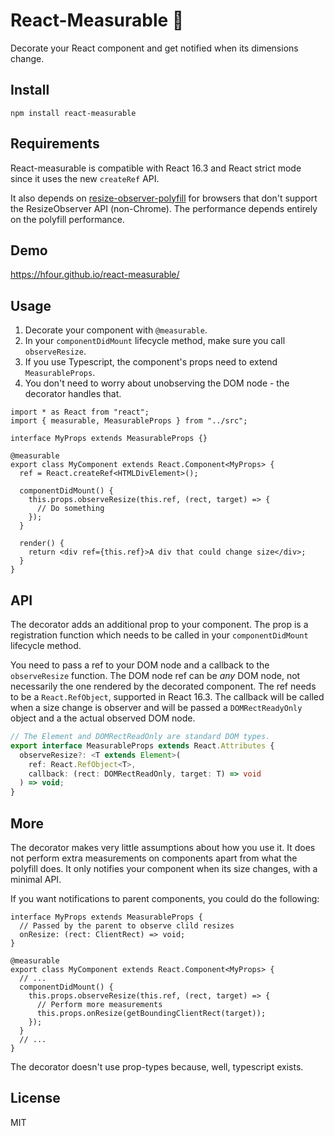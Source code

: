 # React-Measurable 📐

Decorate your React component and get notified when its dimensions change.

## Install

`npm install react-measurable`

## Requirements

React-measurable is compatible with React 16.3 and React strict mode since it uses the new `createRef` API.

It also depends on [resize-observer-polyfill](https://github.com/que-etc/resize-observer-polyfill) for browsers that don't support the ResizeObserver API (non-Chrome). The performance depends entirely on the polyfill performance.

## Demo

https://hfour.github.io/react-measurable/

## Usage

1. Decorate your component with `@measurable`.
2. In your `componentDidMount` lifecycle method, make sure you call `observeResize`.
3. If you use Typescript, the component's props need to extend `MeasurableProps`.
4. You don't need to worry about unobserving the DOM node - the decorator handles that.

```tsx
import * as React from "react";
import { measurable, MeasurableProps } from "../src";

interface MyProps extends MeasurableProps {}

@measurable
export class MyComponent extends React.Component<MyProps> {
  ref = React.createRef<HTMLDivElement>();

  componentDidMount() {
    this.props.observeResize(this.ref, (rect, target) => {
      // Do something
    });
  }

  render() {
    return <div ref={this.ref}>A div that could change size</div>;
  }
}
```

## API

The decorator adds an additional prop to your component. The prop is a registration function which needs to be called in your `componentDidMount` lifecycle method.

You need to pass a ref to your DOM node and a callback to the `observeResize` function. The DOM node ref can be _any_ DOM node, not necessarily the one rendered by the decorated component. The ref needs to be a `React.RefObject`, supported in React 16.3. The callback will be called when a size change is observer and will be passed a `DOMRectReadyOnly` object and a the actual observed DOM node.

```ts
// The Element and DOMRectReadOnly are standard DOM types.
export interface MeasurableProps extends React.Attributes {
  observeResize?: <T extends Element>(
    ref: React.RefObject<T>,
    callback: (rect: DOMRectReadOnly, target: T) => void
  ) => void;
}
```

## More

The decorator makes very little assumptions about how you use it. It does not perform extra measurements on components apart from what the polyfill does. It only notifies your component when its size changes, with a minimal API.

If you want notifications to parent components, you could do the following:

```tsx
interface MyProps extends MeasurableProps {
  // Passed by the parent to observe clild resizes
  onResize: (rect: ClientRect) => void;
}

@measurable
export class MyComponent extends React.Component<MyProps> {
  // ...
  componentDidMount() {
    this.props.observeResize(this.ref, (rect, target) => {
      // Perform more measurements
      this.props.onResize(getBoundingClientRect(target));
    });
  }
  // ...
}
```

The decorator doesn't use prop-types because, well, typescript exists.

## License

MIT
